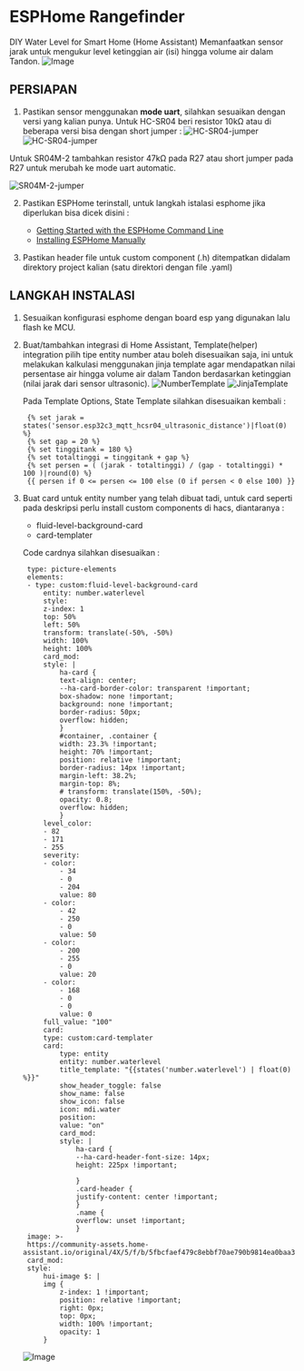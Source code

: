# ESPHome Rangefinder
DIY Water Level for Smart Home (Home Assistant)
Memanfaatkan sensor jarak untuk mengukur level ketinggian air (isi) hingga volume air dalam Tandon.
![Image](https://github.com/user-attachments/assets/9ebe9335-35d4-4976-8d0a-18a0714ce7b2)


## PERSIAPAN
1. Pastikan sensor menggunakan **mode uart**, silahkan sesuaikan dengan versi yang kalian punya.
Untuk HC-SR04 beri resistor 10kΩ atau di beberapa versi bisa dengan short jumper :
![HC-SR04-jumper](https://ptsolns.com/cdn/shop/files/Modes.jpg?v=1697006723&width=1445)
![HC-SR04-jumper](https://inwfile.com/s-j/afo1mt.jpg)

Untuk SR04M-2 tambahkan resistor 47kΩ pada R27 atau short jumper pada R27 untuk merubah ke mode uart automatic.

![SR04M-2-jumper](https://circuitdigest.com/sites/default/files/inlineimages/u5/R27-jumper-in-Ultrasonic-Module.jpg)


2. Pastikan ESPHome terinstall, untuk langkah istalasi esphome jika diperlukan bisa dicek disini :
    - [Getting Started with the ESPHome Command Line](https://esphome.io/guides/getting_started_command_line.html)
    - [Installing ESPHome Manually](https://esphome.io/guides/installing_esphome)

3. Pastikan header file untuk custom component (.h) ditempatkan didalam direktory project kalian (satu direktori dengan file .yaml)

## LANGKAH INSTALASI
1. Sesuaikan konfigurasi esphome dengan board esp yang digunakan lalu flash ke MCU.
2. Buat/tambahkan integrasi di Home Assistant, Template(helper) integration pilih tipe entity number atau boleh disesuaikan saja, ini untuk melakukan kalkulasi menggunakan jinja template agar mendapatkan nilai persentase air hingga volume air dalam Tandon berdasarkan ketinggian (nilai jarak dari sensor ultrasonic). 
    ![NumberTemplate](https://github.com/user-attachments/assets/ac4871af-614a-47db-940f-e56a662399ed)
    ![JinjaTemplate](https://github.com/user-attachments/assets/5606ed03-c174-4ef0-93e7-a545b08e3a16)
    
    Pada Template Options, State Template silahkan disesuaikan kembali :

        {% set jarak = states('sensor.esp32c3_mqtt_hcsr04_ultrasonic_distance')|float(0) %} 
        {% set gap = 20 %} 
        {% set tinggitank = 180 %} 
        {% set totaltinggi = tinggitank + gap %} 
        {% set persen = ( (jarak - totaltinggi) / (gap - totaltinggi) * 100 )|round(0) %} 
        {{ persen if 0 <= persen <= 100 else (0 if persen < 0 else 100) }}

3. Buat card untuk entity number yang telah dibuat tadi, untuk card seperti pada deskripsi perlu install custom components di hacs, diantaranya :
    - fluid-level-background-card
    - card-templater

    Code cardnya silahkan disesuaikan :

        type: picture-elements
        elements:
        - type: custom:fluid-level-background-card
            entity: number.waterlevel
            style:
            z-index: 1
            top: 50%
            left: 50%
            transform: translate(-50%, -50%)
            width: 100%
            height: 100%
            card_mod:
            style: |
                ha-card {
                text-align: center;
                --ha-card-border-color: transparent !important;
                box-shadow: none !important;
                background: none !important;
                border-radius: 50px;
                overflow: hidden;
                }  
                #container, .container {
                width: 23.3% !important;
                height: 70% !important;
                position: relative !important;
                border-radius: 14px !important;
                margin-left: 38.2%;
                margin-top: 8%;
                # transform: translate(150%, -50%);
                opacity: 0.8;
                overflow: hidden;
                }
            level_color:
            - 82
            - 171
            - 255
            severity:
            - color:
                - 34
                - 0
                - 204
                value: 80
            - color:
                - 42
                - 250
                - 0
                value: 50
            - color:
                - 200
                - 255
                - 0
                value: 20
            - color:
                - 168
                - 0
                - 0
                value: 0
            full_value: "100"
            card:
            type: custom:card-templater
            card:
                type: entity
                entity: number.waterlevel
                title_template: "{{states('number.waterlevel') | float(0) %}}"
                show_header_toggle: false
                show_name: false
                show_icon: false
                icon: mdi.water
                position:
                value: "on"
                card_mod:
                style: |
                    ha-card {
                    --ha-card-header-font-size: 14px;
                    height: 225px !important;
                    
                    }
                    .card-header {
                    justify-content: center !important;
                    }
                    .name {
                    overflow: unset !important;
                    }
        image: >-
        https://community-assets.home-assistant.io/original/4X/5/f/b/5fbcfaef479c8ebbf70ae790b9814ea0baa352f9.png
        card_mod:
        style:
            hui-image $: |
            img {
                z-index: 1 !important;
                position: relative !important;
                right: 0px;
                top: 0px;
                width: 100% !important;
                opacity: 1
            }

    ![Image](https://github.com/user-attachments/assets/9ebe9335-35d4-4976-8d0a-18a0714ce7b2)